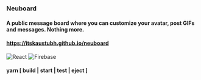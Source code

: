 ### Neuboard 

#### A public message board where you can customize your avatar, post GIFs and messages. Nothing more.
#### https://itskaustubh.github.io/neuboard 

![React](https://img.shields.io/badge/react-%2320232a.svg?style=for-the-badge&logo=react&logoColor=%2361DAFB) ![Firebase](https://img.shields.io/badge/firebase-%23039BE5.svg?style=for-the-badge&logo=firebase)
#### yarn [ build | start | test | eject ]
